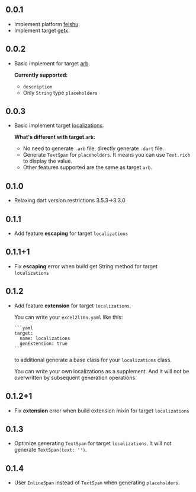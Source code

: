 ## 0.0.1

* Implement platform [feishu](https://open.feishu.cn/).
* Implement target [getx](https://pub.dev/packages/get#translations).

## 0.0.2

* Basic implement for target [arb](https://github.com/google/app-resource-bundle/wiki/ApplicationResourceBundleSpecification).

  **Currently supported:**

  * `description`
  * Only `String` type `placeholders`

## 0.0.3

* Basic implement target [localizations](https://docs.flutter.dev/ui/accessibility-and-internationalization/internationalization).

  **What's different with target `arb`:**

  * No need to generate `.arb` file, directly generate `.dart` file.
  * Generate `TextSpan` for `placeholders`. It means you can use `Text.rich` to display the value.
  * Other features supported are the same as target `arb`.

## 0.1.0

* Relaxing dart version restrictions 3.5.3->3.3.0

## 0.1.1

* Add feature **escaping** for target `localizations`

## 0.1.1+1

* Fix **escaping** error when build get String method for target `localizations`

## 0.1.2

* Add feature **extension** for target `localizations`.

    You can write your `excel2l10n.yaml` like this:

      ```yaml
      target:
        name: localizations
        genExtension: true
      ```

    to additional generate a base class for your `localizations` class.

    You can write your own localizations as a supplement. And it will not be 
    overwritten by subsequent generation operations.

## 0.1.2+1

* Fix **extension** error when build extension mixin for target `localizations`

## 0.1.3

* Optimize generating `TextSpan` for target `localizations`.
It will not generate `TextSpan(text: '')`.

## 0.1.4

* User `InlineSpan` instead of `TextSpan` when generating `placeholders`.
